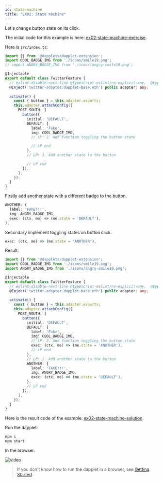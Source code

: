 ```yaml
---
id: state-machine
title: "Ex02: State machine"
---
```


Let's change button state on its click.

The initial code for this example is here: [ex02-state-machine-exercise](https://github.com/dapplets/dapplet-template/tree/ex02-state-machine-exercise).

Here is `src/index.ts`:

```ts
import {} from '@dapplets/dapplet-extension';
import COOL_BADGE_IMG from './icons/smile19.png';
// import ANGRY_BADGE_IMG from './icons/angry-smile19.png';

@Injectable
export default class TwitterFeature {
  // eslint-disable-next-line @typescript-eslint/no-explicit-any,  @typescript-eslint/explicit-module-boundary-types
  @Inject('twitter-adapter.dapplet-base.eth') public adapter: any;
  
  activate() {
    const { button } = this.adapter.exports;
    this.adapter.attachConfig({
      POST_SOUTH: [
        button({
          initial: 'DEFAULT',
          DEFAULT: {
            label: 'Fake',
            img: COOL_BADGE_IMG,
            // LP: 2. Add function toggling the button state

            // LP end
          },
          // LP: 1. Add another state to the button

          // LP end
        }),
      ],
    });
  }
}
```

Firstly add another state with a different badge to the button.

```ts
ANOTHER: {
  label: 'FAKE!!!',
  img: ANGRY_BADGE_IMG,
  exec: (ctx, me) => (me.state = 'DEFAULT'),
},
```

Secondary implement toggling states on button click.

```ts
exec: (ctx, me) => (me.state = 'ANOTHER'),
```

Result:

```ts
import {} from '@dapplets/dapplet-extension';
import COOL_BADGE_IMG from './icons/smile19.png';
import ANGRY_BADGE_IMG from './icons/angry-smile19.png';

@Injectable
export default class TwitterFeature {
  // eslint-disable-next-line @typescript-eslint/no-explicit-any,  @typescript-eslint/explicit-module-boundary-types
  @Inject('twitter-adapter.dapplet-base.eth') public adapter: any;
  
  activate() {
    const { button } = this.adapter.exports;
    this.adapter.attachConfig({
      POST_SOUTH: [
        button({
          initial: 'DEFAULT',
          DEFAULT: {
            label: 'Fake',
            img: COOL_BADGE_IMG,
            // LP: 2. Add function toggling the button state
            exec: (ctx, me) => (me.state = 'ANOTHER'),
            // LP end
          },
          // LP: 1. Add another state to the button
          ANOTHER: {
            label: 'FAKE!!!',
            img: ANGRY_BADGE_IMG,
            exec: (ctx, me) => (me.state = 'DEFAULT'),
          },
          // LP end
        }),
      ],
    });
  }
}
```

Here is the result code of the example: [ex02-state-machine-solution](https://github.com/dapplets/dapplet-template/tree/ex02-state-machine-solution).

Run the dapplet:

```bash
npm i
npm start
```

In the browser:

![video](/video/ex02-state-machine.gif)

> If you don't know how to run the dapplet in a browser, see [Getting Started](/docs/getting-started#11-connect-the-development-server-to-dapplet-extension).
